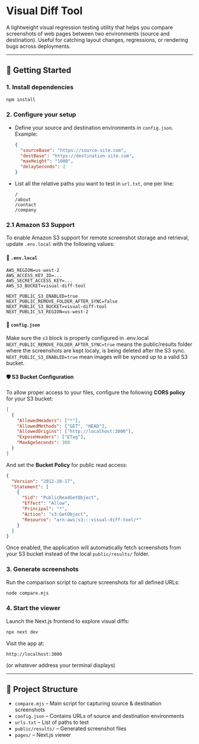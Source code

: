 # Visual Diff Tool

A lightweight visual regression testing utility that helps you compare screenshots of web pages between two environments (source and destination). Useful for catching layout changes, regressions, or rendering bugs across deployments.

---

## 🚀 Getting Started

### 1. Install dependencies

```bash
npm install
```

### 2. Configure your setup

* Define your source and destination environments in `config.json`. Example:

  ```json
  {
    "sourceBase": "https://source-site.com",
    "destBase": "https://destination-site.com",
    "maxHeight": "1000",
    "delaySeconds": 2
  }
  ```

* List all the relative paths you want to test in `url.txt`, one per line:

  ```
  /
  /about
  /contact
  /company
  ```

### 2.1 Amazon S3 Support

To enable Amazon S3 support for remote screenshot storage and retrieval, update `.env.local` with the following values:

#### 🔧 `.env.local`

```env
AWS_REGION=us-west-2
AWS_ACCESS_KEY_ID=...
AWS_SECRET_ACCESS_KEY=...
AWS_S3_BUCKET=visual-diff-tool

NEXT_PUBLIC_S3_ENABLED=true
NEXT_PUBLIC_REMOVE_FOLDER_AFTER_SYNC=false
NEXT_PUBLIC_S3_BUCKET=visual-diff-tool
NEXT_PUBLIC_S3_REGION=us-west-2
```

#### 🔧 `config.json`

Make sure the `s3` block is properly configured in .env.local
`NEXT_PUBLIC_REMOVE_FOLDER_AFTER_SYNC=true` means the public/results folder where the screenshots are kept localy, is being deleted after the S3 sync.
`NEXT_PUBLIC_S3_ENABLED=true` mean images will be synced up to a valid S3 bucket.

#### 🛡️ S3 Bucket Configuration

To allow proper access to your files, configure the following **CORS policy** for your S3 bucket:

```json
[
  {
    "AllowedHeaders": ["*"],
    "AllowedMethods": ["GET", "HEAD"],
    "AllowedOrigins": ["http://localhost:3000"],
    "ExposeHeaders": ["ETag"],
    "MaxAgeSeconds": 300
  }
]
```

And set the **Bucket Policy** for public read access:

```json
{
  "Version": "2012-10-17",
  "Statement": [
    {
      "Sid": "PublicReadGetObject",
      "Effect": "Allow",
      "Principal": "*",
      "Action": "s3:GetObject",
      "Resource": "arn:aws:s3:::visual-diff-tool/*"
    }
  ]
}
```

Once enabled, the application will automatically fetch screenshots from your S3 bucket instead of the local `public/results/` folder.

### 3. Generate screenshots

Run the comparison script to capture screenshots for all defined URLs:

```bash
node compare.mjs
```

### 4. Start the viewer

Launch the Next.js frontend to explore visual diffs:

```bash
npx next dev
```

Visit the app at:

```
http://localhost:3000
```

(or whatever address your terminal displays)

---

## 📂 Project Structure

* `compare.mjs` – Main script for capturing source & destination screenshots
* `config.json` – Contains URLs of source and destination environments
* `urls.txt` – List of paths to test
* `public/results/` – Generated screenshot files
* `pages/` – Next.js viewer
